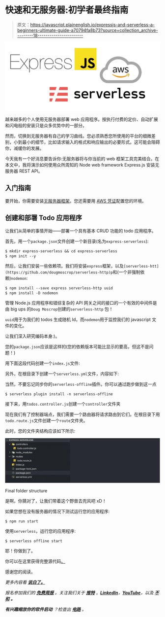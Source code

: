 # 快速和无服务器:初学者最终指南

> 原文：<https://javascript.plainenglish.io/expressjs-and-serverless-a-beginners-ultimate-guide-a70794fa8b73?source=collection_archive---------18----------------------->

![](img/63656beeea1095914cfed0fd02052043.png)

越来越多的个人使用无服务器部署 web 应用程序。按执行付费的定价、自动扩展和闪电般的安装只是众多优势中的一部分。

然而，切换到无服务器有自己的学习曲线。您必须熟悉您所使用的平台的细微差别，小到最小的细节，比如请求输入的格式和响应输出的必要形式。这可能会阻碍你，减缓你的发展。

今天我有一个好消息要告诉你:无服务器将与你当前的 web 框架工具完美结合。在本文中，我将演示如何使用众所周知的 Node web framework Express.js 安装无服务器 REST API。

## 入门指南

要开始，你需要安装[无服务器框架](https://serverless.com/framework/docs/providers/aws/guide/quick-start/)。您还需要用 [AWS 凭证](https://serverless.com/framework/docs/providers/aws/guide/credentials/)配置您的环境。

## 创建和部署 Todo 应用程序

让我们从简单的事情开始——部署一个具有基本 CRUD 功能的 todo 应用程序。

首先，用一个`package.json`文件创建一个新目录(名为`express-serverless`):

```
$ mkdir express-serverless && cd express-serverless
$ npm init --y
```

然后，让我们安装一些依赖项。我们将安装`express`框架，以及`[serverless-htt](https://github.com/dougmoscrop/serverless-http)p`和(一个非强制依赖)`nodemon`:

```
$ npm install --save express serverless-http uuid
$ npm install -D nodemon
```

管理 Node.js 应用程序和错综复杂的 API 网关之间的接口的一个有效的中间件是由 big ups 的`Doug Moscrop`创建的`serverless-http` 包！

`uuid`用于为我们的 todos 生成随机 Id，而`nodemon`用于监控我们的 javascript 文件的变化。

让我们深入研究编码本身:)。

您的`package.json`应该是这样的(您的依赖版本可能比显示的要高，但这不是问题！)

用下面这段代码创建一个`index.js`文件:

另外，在根目录下创建一个`serverless.yml`文件，内容如下:

当然，不要忘记同步你的`serverless-offline`插件。你可以通过跑步做到这一点

```
$ serverless plugin install -n serverless-offline
```

接下来，用`todos.controller.js`创建一个`controller`文件夹

现在我们有了控制器端点，我们需要一个路由器将请求路由到它们。在根目录下用`todo.route.js`文件创建一个`route`文件夹。

此时，您的文件夹结构应该如下所示:

![](img/7fa09ee5988cc04c4e4ffbfcf3e5b8aa.png)

Final folder structure

是啊，你猜对了，让我们带着这个野兽去兜风吧 xD！

如果您想在没有服务器的情况下测试运行您的应用程序:

```
$ npm run start
```

使用`serverless`，运行您的应用程序:

```
$ serverless offline start
```

耶！你做到了。

你可以在这里获得完整源代码[。](https://github.com/airscholar/express-serverless)

感谢您的阅读。

*更多内容看* [***说白了。***](https://plainenglish.io/)

*报名参加我们的* [***免费周报***](http://newsletter.plainenglish.io/) *。关注我们关于* [***推特***](https://twitter.com/inPlainEngHQ) ，[***LinkedIn***](https://www.linkedin.com/company/inplainenglish/)*，*[***YouTube***](https://www.youtube.com/channel/UCtipWUghju290NWcn8jhyAw)*，以及* [***不和***](https://discord.gg/GtDtUAvyhW) ***。***

***有兴趣缩放你的软件启动*** *？检查出* [***电路***](https://circuit.ooo?utm=publication-post-cta) *。*